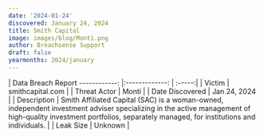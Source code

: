 ```yaml
---
date: '2024-01-24'
discovered: January 24, 2024
title: Smith Capital
image: images/blog/Monti.png
author: Breachsense Support
draft: false
yearmonths: 2024/january
---
```



| Data Breach Report
------------:     |:-------------:    | :-----:|
| Victim      | smithcapital.com      | 
| Threat Actor      | Monti      | 
| Date Discovered      | Jan 24, 2024      | 
| Description      | Smith Affiliated Capital (SAC) is a woman-owned, independent investment adviser specializing in the active management of high-quality investment portfolios, separately managed, for institutions and individuals.      | 
| Leak Size      | Unknown      | 


